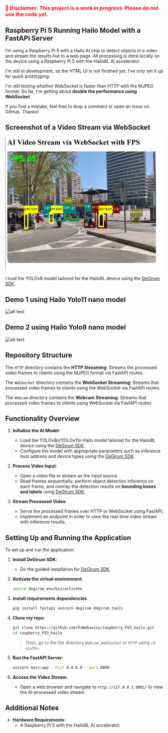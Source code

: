 <h3 style="color: red;">🚧 Disclaimer: This project is a work in progress. Please do not use the code yet.</h3>

## Raspberry Pi 5 Running Hailo Model with a FastAPI Server 

 I’m using a Raspberry Pi 5 with a Hailo AI chip to detect objects in a video and stream the results live to a web page. All processing is done locally on the device using a Raspberry Pi 5 with the Hailo8L AI accelerator

I'm still in development, so the HTML UI is not finished yet. I’ve only set it up for quick prototyping.

I'm still testing whether WebSocket is faster than HTTP with the MJPEG format. So far, I'm getting about **double the performance using WebSocket**.

If you find a mistake, feel free to drop a comment or open an issue on GitHub. Thanks!

## Screenshot of a Video Stream via WebSocket
![alt text](Ressources/Screenshot-FPS.png)

I load the YOLOv8 model tailored for the Hailo8L device using the [DeGirum SDK](https://github.com/DeGirum/hailo_examples).

## Demo 1 using Hailo Yolo11 nano model
![alt text](Ressources/demo-1.gif)

## Demo 2 using Hailo Yolo8 nano model
![alt text](Ressources/demo-2.gif)


## **Repository Structure**

The `HTTP` directory contains the **HTTP Streaming**: Streams the processed video frames to clients using the MJPEG format via FastAPI routes.


The `WebSocket` directory contains the **WebSocket Streaming**: Streams that processed video frames to clients using the WebSocket via FastAPI routes.

The `Webcam` directory contains the **Webcam Streaming**: Streams that processed video frames to clients using WebSocket via FastAPI routes.


## **Functionality Overview**

1. **Initialize the AI Model**:  
   - Load the YOLOv8n/YOLOv11n Hailo model tailored for the Hailo8L device using the [DeGirum SDK](https://github.com/DeGirum/hailo_examples).  
   - Configure the model with appropriate parameters such as inference host address and device types using the [DeGirum SDK](https://github.com/DeGirum/hailo_examples).

2. **Process Video Input**:  
   - Open a video file or stream as the input source.  
   - Read frames sequentially, perform object detection inference on each frame, and overlay the detection results on **bounding boxes and labels** using [DeGirum SDK](https://github.com/DeGirum/hailo_examples).

3. **Stream Processed Video**:  
   - Serve the processed frames over HTTP or WebSocket using FastAPI.  
   - Implement an endpoint in order to view the real-time video stream with inference results.

   
## **Setting Up and Running the Application**

To set up and run the application:


1. **Install DeGirum SDK**:
   - Do the guided installation for [DeGirum SDK](https://github.com/DeGirum/hailo_examples).


2. **Activate the virtual environment**:
   ```bash
   source degirum_env/bin/activate
   ```

3. **Install requirements dependencies**
   ```bash
   pip install fastapi uvicorn degirum degirum_tools
   ```

4. **Clone my repo**:
   ```bash
   git clone https://github.com/PiWebswiss/raspberry_PI5_hailo.git
   cd raspberry_PI5_hailo
   ```

   >Then, go to the file directory `Webcam` ,``WebSocket`` or ``HTTP`` using ``cd <path>``.

5. **Run the FastAPI Server**:
   ```bash
   uvicorn main:app --host 0.0.0.0 --port 8000
   ```

6. **Access the Video Stream**:
   - Open a web browser and navigate to `http://127.0.0.1:8001/` to view the AI-processed video stream.

## **Additional Notes**

- **Hardware Requirements**:  
  - A Raspberry Pi 5 with the Hailo8L AI accelerator.


